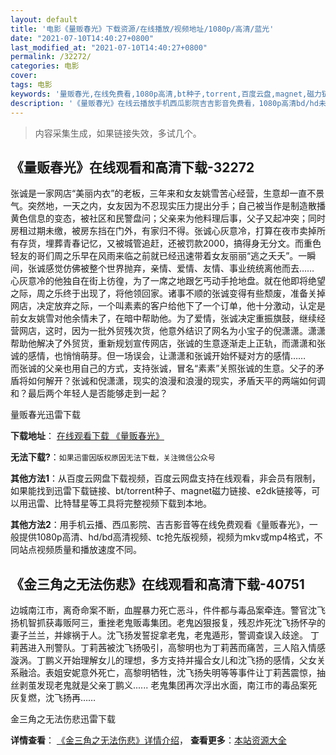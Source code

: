 ```yaml
---
layout: default
title: '电影《量贩春光》下载资源/在线播放/视频地址/1080p/高清/蓝光'
date: "2021-07-10T14:40:27+0800"
last_modified_at: "2021-07-10T14:40:27+0800"
permalink: /32272/
categories: 电影
cover:
tags: 电影
keywords: '量贩春光,在线免费看,1080p高清,bt种子,torrent,百度云盘,magnet,磁力链,迅雷下载资源'
description: '《量贩春光》在线云播放手机西瓜影院吉吉影音免费看，1080p高清bd/hd未删减完整版和tc抢先枪版，mkv/mp4格式，附带bt/torrent种子、magnet/磁力链、百度云盘、网盘资源迅雷下载链接'
---
```


>内容采集生成，如果链接失效，多试几个。


## 《量贩春光》在线观看和高清下载-32272

张诚是一家网店&ldquo;美丽内衣”的老板，三年来和女友姚雪苦心经营，生意却一直不景气。突然地，一天之内，女友因为不忍现实压力提出分手；自己被当作是制造散播黄色信息的变态，被社区和民警盘问；父亲来为他料理后事，父子又起冲突；同时房租过期未缴，被房东挡在门外，有家归不得。张诚心灰意冷，打算在夜市卖掉所有存货，埋葬青春记忆，又被城管追赶，还被罚款2000，搞得身无分文。而重色轻友的哥们周之乐早在风雨来临之前就已经迅速带着女友丽丽“逃之夭夭”。一瞬间，张诚感觉仿佛被整个世界抛弃，亲情、爱情、友情、事业统统离他而去……　　心灰意冷的他独自在街上彷徨，为了一席之地跟乞丐动手抢地盘。就在他即将绝望之际，周之乐终于出现了，将他领回家。诸事不顺的张诚变得有些颓废，准备关掉网店，决定放弃之际，一个叫素素的客户给他下了一个订单，他十分激动，认定是前女友姚雪对他余情未了，在暗中帮助他。为了爱情，张诚决定重振旗鼓，继续经营网店，这时，因为一批外贸残次货，他意外结识了网名为小宝子的倪潇潇。潇潇帮助他解决了外贸货，重新规划宣传网店，张诚的生意逐渐走上正轨，而潇潇和张诚的感情，也悄悄萌芽。但一场误会，让潇潇和张诚开始怀疑对方的感情……　　而张诚的父亲也用自己的方式，支持张诚，冒名&ldquo;素素”关照张诚的生意。父子的矛盾将如何解开？张诚和倪潇潇，现实的浪漫和浪漫的现实，矛盾天平的两端如何调和？最后两个年轻人是否能够走到一起？


量贩春光迅雷下载

**下载地址**： [在线观看下载 《量贩春光》](https://www.993dy.com//vod-detail-id-16422.html) 


**无法下载?**：`如果迅雷因版权原因无法下载，关注微信公众号 `

**其他方法1**：从百度云网盘下载视频，百度云网盘支持在线观看，非会员有限制，如果能找到迅雷下载链接、bt/torrent种子、magnet磁力链接、e2dk链接等，可以用迅雷、比特彗星等工具将完整视频下载到本地。

**其他方法2**：用手机云播、西瓜影院、吉吉影音等在线免费观看《量贩春光》，一般提供1080p高清、hd/bd高清视频、tc抢先版视频，视频为mkv或mp4格式，不同站点视频质量和播放速度不同。


## 《金三角之无法伤悲》在线观看和高清下载-40751

边城南江市，离奇命案不断，血腥暴力死亡恶斗，件件都与毒品案牵连。警官沈飞扬机智抓获毒贩阿三，重挫老鬼贩毒集团。老鬼凶狠报复，残忍炸死沈飞扬怀孕的妻子兰兰，并嫁祸于人。沈飞扬发誓捉拿老鬼，老鬼遁形，警调查误入歧途。 丁莉茜进入刑警队。丁莉茜被沈飞扬吸引，高黎明也为丁莉茜而痛苦，三人陷入情感漩涡。丁鹏义开始理解女儿的理想，多方支持并撮合女儿和沈飞扬的感情，父女关系融洽。表姐安妮意外死亡，高黎明牺牲，沈飞扬失明等等事件让丁莉茜震惊，抽丝剥茧发现老鬼就是父亲丁鹏义...... 老鬼集团再次浮出水面，南江市的毒品案死灰复燃，沈飞扬再&hellip;…


金三角之无法伤悲迅雷下载

**详情查看**： [《金三角之无法伤悲》详情介绍](/movie/40751/)， **查看更多**：[本站资源大全](/movie/t/all/)

